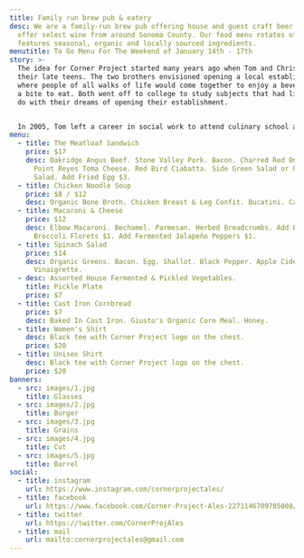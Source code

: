 ```yaml
---
title: Family run brew pub & eatery
desc: We are a family-run brew pub offering house and guest craft beer. We also
  offer select wine from around Sonoma County. Our food menu rotates often, and
  features seasonal, organic and locally sourced ingredients.
menutitle: To Go Menu For The Weekend of January 14th - 17th
story: >-
  The idea for Corner Project started many years ago when Tom and Chris were in
  their late teens. The two brothers envisioned opening a local establishment
  where people of all walks of life would come together to enjoy a beverage and
  a bite to eat. Both went off to college to study subjects that had little to
  do with their dreams of opening their establishment.


  In 2005, Tom left a career in social work to attend culinary school and a few years later, Chris began brewing beer on his stove-top. In early 2017 the two of them revisited their dream in a more serious mindset and brought the concept of Corner Project to fruition.
menu:
  - title: The Meatloaf Sandwich
    price: $17
    desc: Oakridge Angus Beef. Stone Valley Pork. Bacon. Charred Red Onion. Aioli.
      Point Reyes Toma Cheese. Red Bird Ciabatta. Side Green Salad or Potato
      Salad. Add Fried Egg $3.
  - title: Chicken Noodle Soup
    price: $8 / $12
    desc: Organic Bone Broth. Chicken Breast & Leg Confit. Bucatini. Carrots.
  - title: Macaroni & Cheese
    price: $12
    desc: Elbow Macaroni. Bechamel. Parmesan. Herbed Breadcrumbs. Add Bacon $1. Add
      Broccoli Florets $1. Add Fermented Jalapeño Peppers $1.
  - title: Spinach Salad
    price: $14
    desc: Organic Greens. Bacon. Egg. Shallot. Black Pepper. Apple Cider Honey-Dijon
      Vinaigrette.
  - desc: Assorted House Fermented & Pickled Vegetables.
    title: Pickle Plate
    price: $7
  - title: Cast Iron Cornbread
    price: $7
    desc: Baked In Cast Iron. Giusto's Organic Corn Meal. Honey.
  - title: Women's Shirt
    desc: Black tee with Corner Project logo on the chest.
    price: $20
  - title: Unisex Shirt
    desc: Black tee with Corner Project logo on the chest.
    price: $20
banners:
  - src: images/1.jpg
    title: Glasses
  - src: images/2.jpg
    title: Burger
  - src: images/3.jpg
    title: Grains
  - src: images/4.jpg
    title: Cut
  - src: images/5.jpg
    title: Barrel
social:
  - title: instagram
    url: https://www.instagram.com/cornerprojectales/
  - title: facebook
    url: https://www.facebook.com/Corner-Project-Ales-2271146709785008/
  - title: twitter
    url: https://twitter.com/CornerProjAles
  - title: mail
    url: mailto:cornerprojectales@gmail.com
---
```

